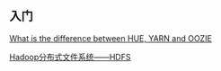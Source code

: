 ## 入门

[What is the difference between HUE, YARN and OOZIE](https://stackoverflow.com/questions/34934606/what-is-the-difference-between-hue-yarn-and-oozie)

[Hadoop分布式文件系统——HDFS](https://github.com/heibaiying/BigData-Notes/blob/master/notes/Hadoop-HDFS.md)
